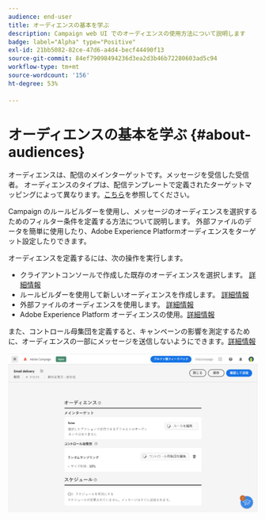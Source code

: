 ```yaml
---
audience: end-user
title: オーディエンスの基本を学ぶ
description: Campaign web UI でのオーディエンスの使用方法について説明します
badge: label="Alpha" type="Positive"
exl-id: 21bb5082-82ce-47d6-a4d4-becf44490f13
source-git-commit: 84ef79098494236d3ea2d3b46b72280603ad5c94
workflow-type: tm+mt
source-wordcount: '156'
ht-degree: 53%

---
```



# オーディエンスの基本を学ぶ {#about-audiences}

<!--
Audience only created for the delivery, not available later-->


<!--
Three ways:
* existing audience

Campaign or AEP Audiences

* create new on the fly

query like AEP segment builder (same component with campaign data)

* import from file

show use case with a new audience creation (or import from file?)

control groups like acc: exract, random, based on attribute
-->


オーディエンスは、配信のメインターゲットです。メッセージを受信した受信者。 オーディエンスのタイプは、配信テンプレートで定義されたターゲットマッピングによって異なります。[こちら](../msg/delivery-template.md)を参照してください。

Campaign のルールビルダーを使用し、メッセージのオーディエンスを選択するためのフィルター条件を定義する方法について説明します。 外部ファイルのデータを簡単に使用したり、Adobe Experience Platformオーディエンスをターゲット設定したりできます。


オーディエンスを定義するには、次の操作を実行します。

* クライアントコンソールで作成した既存のオーディエンスを選択します。 [詳細情報](add-audience.md)
* ルールビルダーを使用して新しいオーディエンスを作成します。 [詳細情報](segment-builder.md)
* 外部ファイルのオーディエンスを使用します。 [詳細情報](file-audience.md)
* Adobe Experience Platform オーディエンスの使用。[詳細情報](aep-audience.md)

また、コントロール母集団を定義すると、キャンペーンの影響を測定するために、オーディエンスの一部にメッセージを送信しないようにできます。[詳細情報](control-group.md)

![](assets/about-audience.png)

